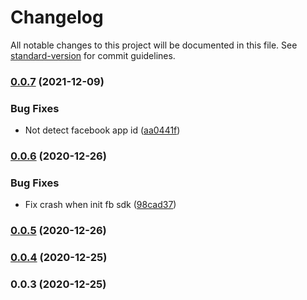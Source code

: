 # Changelog

All notable changes to this project will be documented in this file. See [standard-version](https://github.com/conventional-changelog/standard-version) for commit guidelines.

### [0.0.7](https://github.com/huynhhuyhiep/doopage-react-facebook-login/compare/v0.0.6...v0.0.7) (2021-12-09)


### Bug Fixes

* Not detect facebook app id ([aa0441f](https://github.com/huynhhuyhiep/doopage-react-facebook-login/commit/aa0441f7333594ac6fcb5f9e3840aee7bd534c8a))

### [0.0.6](https://github.com/huynhhuyhiep/doopage-react-facebook-login/compare/v0.0.5...v0.0.6) (2020-12-26)


### Bug Fixes

* Fix crash when init fb sdk ([98cad37](https://github.com/huynhhuyhiep/doopage-react-facebook-login/commit/98cad376557d5380422a1832827471540605d1ce))

### [0.0.5](https://github.com/huynhhuyhiep/doopage-react-facebook-login/compare/v0.0.4...v0.0.5) (2020-12-26)

### [0.0.4](https://github.com/huynhhuyhiep/doopage-react-facebook-login/compare/v0.0.3...v0.0.4) (2020-12-25)

### 0.0.3 (2020-12-25)
